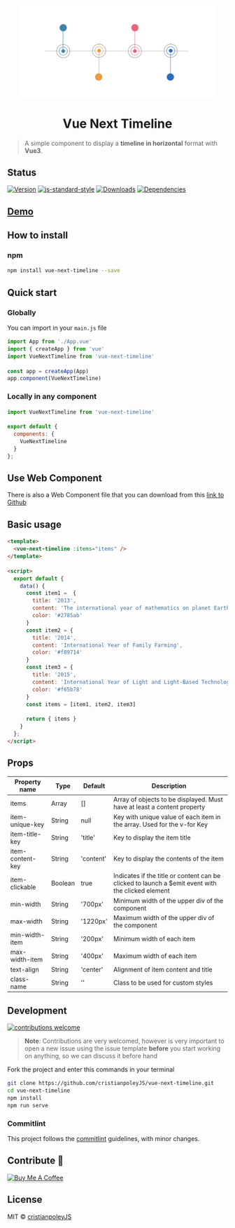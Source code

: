 <div align="center">
  <img src="./.github/logo.png" width="450px">
  <h1>Vue Next Timeline</h1>
</div>

> A simple component to display a __timeline in horizontal__ format with __Vue3__.

## Status

[![Version](https://img.shields.io/npm/v/vue-next-timeline.svg)](https://github.com/cristianpoleyJS/vue-next-timeline/)
[![js-standard-style](https://img.shields.io/badge/code%20style-standard-brightgreen.svg)](http://standardjs.com/)
[![Downloads](https://img.shields.io/npm/dt/vue-next-timeline.svg)](https://github.com/cristianpoleyJS/vue-next-timeline/)
[![Dependencies](https://img.shields.io/david/cristianpoleyjs/vue-next-timeline)](https://github.com/cristianpoleyJS/vue-next-timeline/)

## [Demo](https://codesandbox.io/s/gracious-pascal-re2el)

## How to install

### npm

```bash
npm install vue-next-timeline --save
```

## Quick start

### Globally

You can import in your `main.js` file

```js
import App from './App.vue'
import { createApp } from 'vue'
import VueNextTimeline from 'vue-next-timeline'

const app = createApp(App)
app.component(VueNextTimeline)
```

### Locally in any component

```js
import VueNextTimeline from 'vue-next-timeline'

export default {
  components: {
    VueNextTimeline
  }
};
```

## Use Web Component

There is also a Web Component file that you can download from this [link to Github](https://github.com/cristianpoleyJS/vue-next-timeline/blob/master/vue-next-timeline-wc.js)

## Basic usage

```html
<template>
  <vue-next-timeline :items="items" />
</template>

<script>
  export default {
    data() {
      const item1 =  {
        title: '2013',
        content: 'The international year of mathematics on planet Earth. The international year of mathematics on planet Earth',
        color: '#2785ab'
      }
      const item2 = {
        title: '2014',
        content: 'International Year of Family Farming',
        color: '#f89714'
      }
      const item3 = {
        title: '2015',
        content: 'International Year of Light and Light-Based Technologies',
        color: '#f65b78'
      }
      const items = [item1, item2, item3]

      return { items }
    }
  };
</script>
```

## Props

| Property name       |    Type |  Default  | Description                                                                                    |
| ------------------------------ | ---------- | --------- | -------------------------------------------------------- |
| items                         |   Array |   []    | Array of objects to be displayed. Must have at least a content property
| item-unique-key         |   String |   null        | Key with unique value of each item in the array. Used for the v-for Key |
| item-title-key               |   String |   'title'    | Key to display the item title                       |
| item-content-key               |   String |   'content'    | Key to display the contents of the item                    |
| item-clickable       | Boolean |    true     | Indicates if the title or content can be clicked to launch a $emit event with the clicked element |
| min-width       | String |    '700px'     | Minimum width of the upper div of the component |
| max-width       | String |    '1220px'     | Maximum width of the upper div of the component |
| min-width-item       | String |    '200px'     | Minimum width of each item |
| max-width-item       | String |    '400px'     | Maximum width of each item |
| text-align       | String |   'center'     | Alignment of item content and title |
| class-name       | String |   ''     | Class to be used for custom styles |

## Development

[![contributions welcome](https://img.shields.io/badge/contributions-welcome-brightgreen.svg?style=flat)](https://github.com/cristianpoleyJS/vue-next-timeline/issues)

> **Note**: Contributions are very welcomed, however is very important to open a new issue using the issue template **before** you start working on anything, so we can discuss it before hand

Fork the project and enter this commands in your terminal

```sh
git clone https://github.com/cristianpoleyJS/vue-next-timeline.git
cd vue-next-timeline
npm install
npm run serve
```

### Commitlint

This project follows the [commitlint](https://github.com/conventional-changelog/commitlint) guidelines, with minor changes.

## Contribute 🍺

<a href="https://www.buymeacoffee.com/cristianpoley" target="_blank"><img src="https://www.buymeacoffee.com/assets/img/custom_images/orange_img.png" alt="Buy Me A Coffee" style="height: 41px !important;width: 174px !important;box-shadow: 0px 3px 2px 0px rgba(190, 190, 190, 0.5) !important;-webkit-box-shadow: 0px 3px 2px 0px rgba(190, 190, 190, 0.5) !important;" ></a>

## License

MIT © [cristianpoleyJS](https://github.com/cristianpoleyJS/vue-next-timeline/blob/master/LICENSE)
